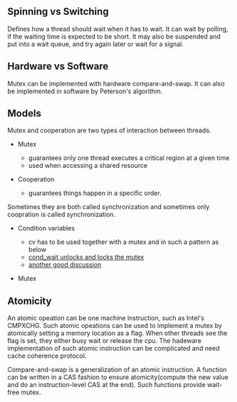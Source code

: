 ## Spinning vs Switching
Defines how a thread should wait when it has to wait. It can wait by polling, if the waiting time is expected to be short. It may also be suspended and put into a wait queue, and try again later or wait for a signal.

## Hardware vs Software
Mutex can be implemented with hardware compare-and-swap. It can also be implemented in software by Peterson's algorithm.

## Models
Mutex and cooperation are two types of interaction between threads. 
- Mutex
  - guarantees only one thread executes a critical region at a given time
  - used when accessing a shared resource

- Cooperation
  - guarantees things happen in a specific order.

Sometimes they are both called synchronization and sometimes only coopration is called synchronization.

- Condition variables
  - cv has to be used together with a mutex and in such a pattern as below
  - [cond_wait unlocks and locks the mutex](https://stackoverflow.com/questions/14924469/does-pthread-cond-waitcond-t-mutex-unlock-and-then-lock-the-mutex)
  - [another good discussion](http://stackoverflow.com/questions/2763714/why-do-pthreads-condition-variable-functions-require-a-mutex)
  
- Mutex

## Atomicity
An atomic opeation can be one machine instruction, such as Intel's CMPXCHG. Such atomic opeations can be used to implement a mutex by atomically setting a memory location as a flag. When other threads see the flag is set, they either busy wait or release the cpu. The hadeware implementation of such atomic instruction can be complicated and need cache coherence protocol. 

Compare-and-swap is a generalization of an atomic instruction. A function can be written in a CAS fashion to ensure atomicity(compute the new value and do an instruction-level CAS at the end). Such functions provide wait-free mutex.
